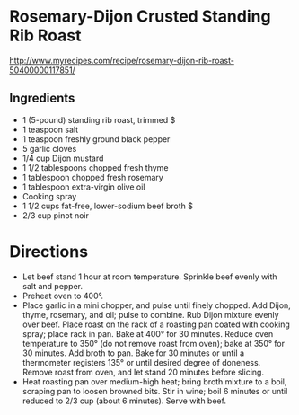 # Rosemary-Dijon Crusted Standing Rib Roast
http://www.myrecipes.com/recipe/rosemary-dijon-rib-roast-50400000117851/

## Ingredients
* 1 (5-pound) standing rib roast, trimmed $
* 1 teaspoon salt
* 1 teaspoon freshly ground black pepper
* 5 garlic cloves
* 1/4 cup Dijon mustard
* 1 1/2 tablespoons chopped fresh thyme
* 1 tablespoon chopped fresh rosemary
* 1 tablespoon extra-virgin olive oil
* Cooking spray
* 1 1/2 cups fat-free, lower-sodium beef broth $
* 2/3 cup pinot noir

# Directions
* Let beef stand 1 hour at room temperature. Sprinkle beef evenly with salt and pepper.
* Preheat oven to 400°.
* Place garlic in a mini chopper, and pulse until finely chopped. Add Dijon, thyme, rosemary, and oil; pulse to combine. Rub Dijon mixture evenly over beef. Place roast on the rack of a roasting pan coated with cooking spray; place rack in pan. Bake at 400° for 30 minutes. Reduce oven temperature to 350° (do not remove roast from oven); bake at 350° for 30 minutes. Add broth to pan. Bake for 30 minutes or until a thermometer registers 135° or until desired degree of doneness. Remove roast from oven, and let stand 20 minutes before slicing.
* Heat roasting pan over medium-high heat; bring broth mixture to a boil, scraping pan to loosen browned bits. Stir in wine; boil 6 minutes or until reduced to 2/3 cup (about 6 minutes). Serve with beef.
